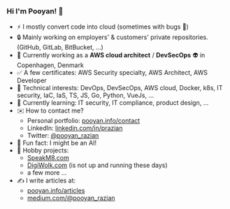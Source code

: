 ### Hi I'm Pooyan! 👋

- ⚡ I mostly convert code into cloud (sometimes with bugs 🐞)
- 🔒 Mainly working on employers' & customers' private repositories. (GitHub, GitLab, BitBucket, ...)
- 💼 Currently working as a __AWS cloud architect__ / __DevSecOps__ 👽 in Copenhagen, Denmark
- ✅ A few certificates: AWS Security specialty, AWS Architect, AWS Developer
- 🤖 Technical interests: DevOps, DevSecOps, AWS cloud, Docker, k8s, IT security, IaC, IaS, TS, JS, Go, Python, VueJs, ...
- 🌱 Currently learning: IT security, IT compliance, product design, ...
- ✉️ How to contact me?
  - Personal portfolio: [pooyan.info/contact](https://pooyan.info/contact)
  - LinkedIn: [linkedin.com/in/prazian](https://dk.linkedin.com/in/prazian)
  - Twitter: [@pooyan_razian](https://twitter.com/pooyan_razian)
- 🧠 Fun fact: I might be an AI!
- 📢 Hobby projects:
  - [SpeakM8.com](https://speakm8.com)
  - [DigiWolk.com](https://dashboard.digiwolk.com) (is not up and running these days)
  - a few more ...
- ✍️ I write articles at:
  - [pooyan.info/articles](https://pooyan.info/articles/)
  - [medium.com/@pooyan_razian](https://medium.com/@pooyan_razian)

